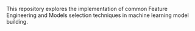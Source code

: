 This repository explores the implementation of common Feature Engineering and Models selection techniques in machine learning model building.
